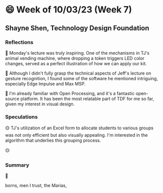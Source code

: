 # 😄 Week of 10/03/23 (Week 7)
## Shayne Shen, Technology Design Foundation

### Reflections

🔴 Monday's lecture was truly inspiring. One of the mechanisms in TJ's animal vending machine, where dropping a token triggers LED color changes, served as a perfect illustration of how we can apply our kit.

🔴 Although I didn't fully grasp the technical aspects of Jeff's lecture on gesture recognition, I found some of the software he mentioned intriguing, especially Edge Impulse and Max MSP.

🔴 I'm already familiar with Open Processing, and it's a fantastic open-source platform. It has been the most relatable part of TDF for me so far, given my interest in visual design.

### Speculations

🟡 TJ's utilization of an Excel form to allocate students to various groups was not only efficient but also visually appealing. I'm interested in the algorithm that underlies this grouping process.

🟡 

### Summary
🔵 



borns, men I trust, the Marias, 
